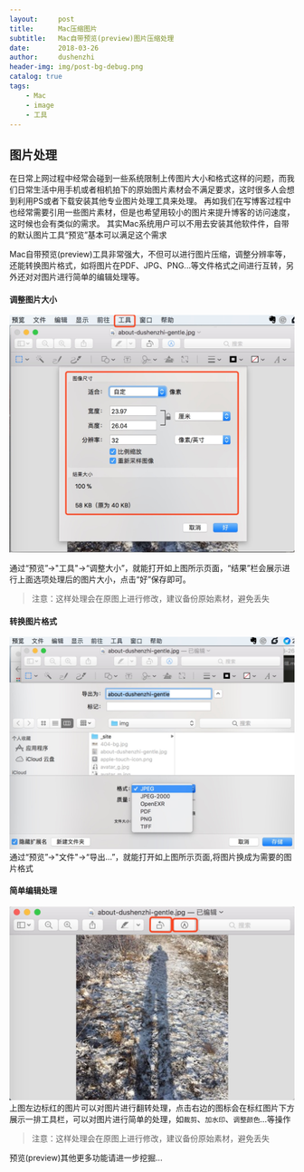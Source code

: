 ```yaml
---
layout:     post
title:      Mac压缩图片
subtitle:   Mac自带预览(preview)图片压缩处理
date:       2018-03-26
author:     dushenzhi
header-img: img/post-bg-debug.png
catalog: true
tags:
    - Mac
    - image
    - 工具
---
```


## 图片处理
在日常上网过程中经常会碰到一些系统限制上传图片大小和格式这样的问题，而我们日常生活中用手机或者相机拍下的原始图片素材会不满足要求，这时很多人会想到利用PS或者下载安装其他专业图片处理工具来处理。
再如我们在写博客过程中也经常需要引用一些图片素材，但是也希望用较小的图片来提升博客的访问速度，这时候也会有类似的需求。
其实Mac系统用户可以不用去安装其他软件件，自带的默认图片工具“预览”基本可以满足这个需求

Mac自带预览(preview)工具非常强大，不但可以进行图片压缩，调整分辨率等，还能转换图片格式，如将图片在PDF、JPG、PNG...等文件格式之间进行互转，另外还对对图片进行简单的编辑处理等。

#### 调整图片大小
![img/mac-preview/preview-resize.jpg](https://raw.githubusercontent.com/dushenzhi/dushenzhi.github.io/master/img/mac-preview/preview-resize.jpg)

通过“预览”->"工具"->“调整大小”，就能打开如上图所示页面，“结果”栏会展示进行上面选项处理后的图片大小，点击“好”保存即可。

> 注意：这样处理会在原图上进行修改，建议备份原始素材，避免丢失


#### 转换图片格式
![img/mac-preview/preview-convert.jpg](https://raw.githubusercontent.com/dushenzhi/dushenzhi.github.io/master/img/mac-preview/preview-convert.jpg)
通过“预览”->"文件"->“导出...”，就能打开如上图所示页面,将图片换成为需要的图片格式


#### 简单编辑处理
![img/mac-preview/preview-edit.jpg](https://raw.githubusercontent.com/dushenzhi/dushenzhi.github.io/master/img/mac-preview/preview-edit.jpg)
上图左边标红的图片可以对图片进行翻转处理，点击右边的图标会在标红图片下方展示一排工具栏，可以对图片进行简单的处理，如`裁剪`、`加水印`、`调整颜色`...等操作

> 注意：这样处理会在原图上进行修改，建议备份原始素材，避免丢失


预览(preview)其他更多功能请进一步挖掘...
